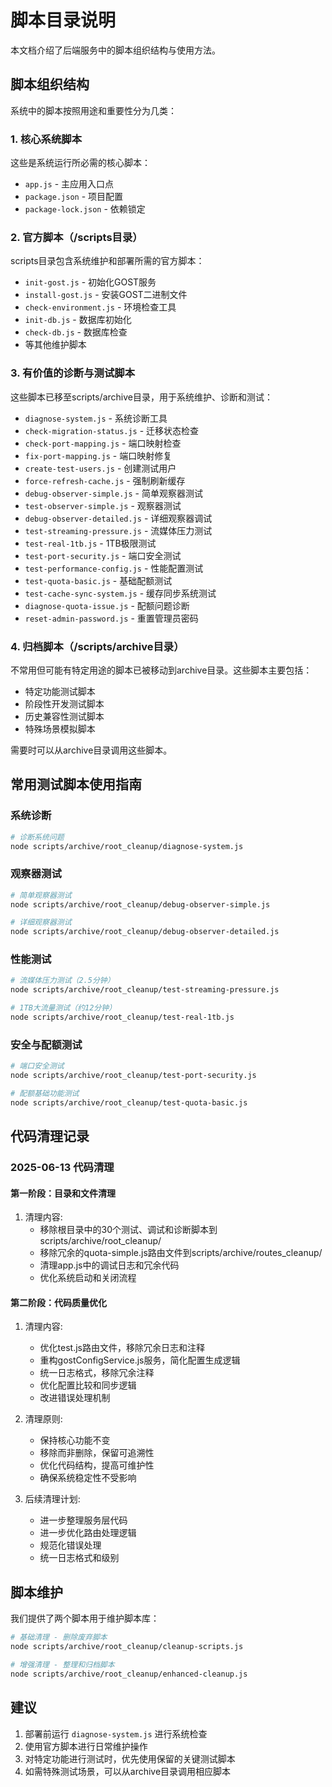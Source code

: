 # 脚本目录说明

本文档介绍了后端服务中的脚本组织结构与使用方法。

## 脚本组织结构

系统中的脚本按照用途和重要性分为几类：

### 1. 核心系统脚本

这些是系统运行所必需的核心脚本：

- `app.js` - 主应用入口点
- `package.json` - 项目配置
- `package-lock.json` - 依赖锁定

### 2. 官方脚本（/scripts目录）

scripts目录包含系统维护和部署所需的官方脚本：

- `init-gost.js` - 初始化GOST服务
- `install-gost.js` - 安装GOST二进制文件
- `check-environment.js` - 环境检查工具
- `init-db.js` - 数据库初始化
- `check-db.js` - 数据库检查
- 等其他维护脚本

### 3. 有价值的诊断与测试脚本

这些脚本已移至scripts/archive目录，用于系统维护、诊断和测试：

- `diagnose-system.js` - 系统诊断工具
- `check-migration-status.js` - 迁移状态检查
- `check-port-mapping.js` - 端口映射检查
- `fix-port-mapping.js` - 端口映射修复
- `create-test-users.js` - 创建测试用户
- `force-refresh-cache.js` - 强制刷新缓存
- `debug-observer-simple.js` - 简单观察器测试
- `test-observer-simple.js` - 观察器测试
- `debug-observer-detailed.js` - 详细观察器调试
- `test-streaming-pressure.js` - 流媒体压力测试
- `test-real-1tb.js` - 1TB极限测试
- `test-port-security.js` - 端口安全测试
- `test-performance-config.js` - 性能配置测试
- `test-quota-basic.js` - 基础配额测试
- `test-cache-sync-system.js` - 缓存同步系统测试
- `diagnose-quota-issue.js` - 配额问题诊断
- `reset-admin-password.js` - 重置管理员密码

### 4. 归档脚本（/scripts/archive目录）

不常用但可能有特定用途的脚本已被移动到archive目录。这些脚本主要包括：

- 特定功能测试脚本
- 阶段性开发测试脚本
- 历史兼容性测试脚本
- 特殊场景模拟脚本

需要时可以从archive目录调用这些脚本。

## 常用测试脚本使用指南

### 系统诊断

```bash
# 诊断系统问题
node scripts/archive/root_cleanup/diagnose-system.js
```

### 观察器测试

```bash
# 简单观察器测试
node scripts/archive/root_cleanup/debug-observer-simple.js

# 详细观察器测试
node scripts/archive/root_cleanup/debug-observer-detailed.js
```

### 性能测试

```bash
# 流媒体压力测试（2.5分钟）
node scripts/archive/root_cleanup/test-streaming-pressure.js

# 1TB大流量测试（约12分钟）
node scripts/archive/root_cleanup/test-real-1tb.js
```

### 安全与配额测试

```bash
# 端口安全测试
node scripts/archive/root_cleanup/test-port-security.js

# 配额基础功能测试
node scripts/archive/root_cleanup/test-quota-basic.js
```

## 代码清理记录

### 2025-06-13 代码清理

#### 第一阶段：目录和文件清理

1. 清理内容:
   - 移除根目录中的30个测试、调试和诊断脚本到scripts/archive/root_cleanup/
   - 移除冗余的quota-simple.js路由文件到scripts/archive/routes_cleanup/
   - 清理app.js中的调试日志和冗余代码
   - 优化系统启动和关闭流程

#### 第二阶段：代码质量优化

1. 清理内容:
   - 优化test.js路由文件，移除冗余日志和注释
   - 重构gostConfigService.js服务，简化配置生成逻辑
   - 统一日志格式，移除冗余注释
   - 优化配置比较和同步逻辑
   - 改进错误处理机制

2. 清理原则:
   - 保持核心功能不变
   - 移除而非删除，保留可追溯性
   - 优化代码结构，提高可维护性
   - 确保系统稳定性不受影响

3. 后续清理计划:
   - 进一步整理服务层代码
   - 进一步优化路由处理逻辑
   - 规范化错误处理
   - 统一日志格式和级别

## 脚本维护

我们提供了两个脚本用于维护脚本库：

```bash
# 基础清理 - 删除废弃脚本
node scripts/archive/root_cleanup/cleanup-scripts.js

# 增强清理 - 整理和归档脚本
node scripts/archive/root_cleanup/enhanced-cleanup.js
```

## 建议

1. 部署前运行 `diagnose-system.js` 进行系统检查
2. 使用官方脚本进行日常维护操作
3. 对特定功能进行测试时，优先使用保留的关键测试脚本
4. 如需特殊测试场景，可以从archive目录调用相应脚本 